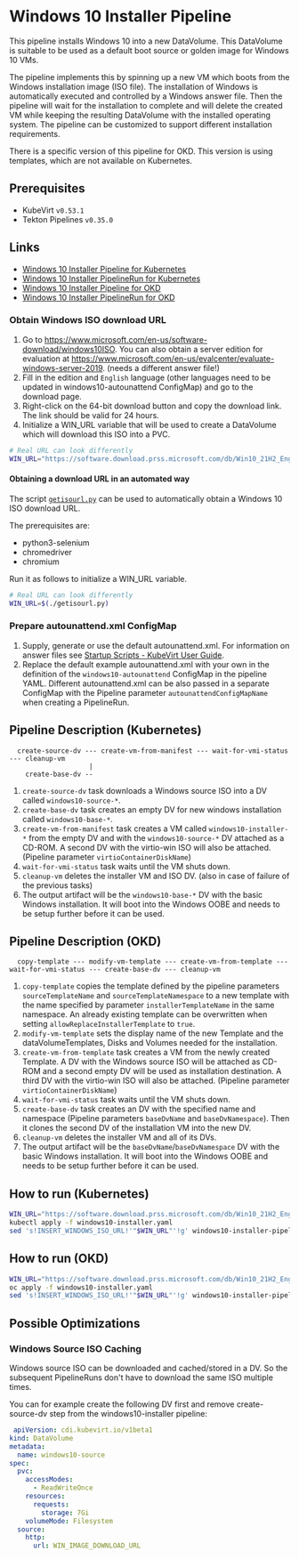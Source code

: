 # Windows 10 Installer Pipeline

This pipeline installs Windows 10 into a new DataVolume. This DataVolume is suitable to be used as a default boot source
or golden image for Windows 10 VMs.

The pipeline implements this by spinning up a new VM which boots from the Windows installation image (ISO file). The
installation of Windows is automatically executed and controlled by a Windows answer file. Then the pipeline will wait
for the installation to complete and will delete the created VM while keeping the resulting DataVolume with the
installed operating system. The pipeline can be customized to support different installation requirements.

There is a specific version of this pipeline for OKD.
This version is using templates, which are not available on Kubernetes.

## Prerequisites

- KubeVirt `v0.53.1`
- Tekton Pipelines `v0.35.0`

## Links

- [Windows 10 Installer Pipeline for Kubernetes](https://github.com/kubevirt/tekton-tasks-operator/blob/main/data/tekton-pipelines/kubernetes/windows10-installer.yaml)
- [Windows 10 Installer PipelineRun for Kubernetes](windows10-installer-pipelinerun-kubernetes.yaml)
- [Windows 10 Installer Pipeline for OKD](https://github.com/kubevirt/tekton-tasks-operator/blob/main/data/tekton-pipelines/okd/windows10-installer.yaml)
- [Windows 10 Installer PipelineRun for OKD](windows10-installer-pipelinerun-okd.yaml)

### Obtain Windows ISO download URL

1. Go to https://www.microsoft.com/en-us/software-download/windows10ISO.
   You can also obtain a server edition for evaluation at https://www.microsoft.com/en-us/evalcenter/evaluate-windows-server-2019. (needs a different answer file!)
2. Fill in the edition and `English` language (other languages need to be updated in windows10-autounattend ConfigMap) and go to the download page.
3. Right-click on the 64-bit download button and copy the download link. The link should be valid for 24 hours.
4. Initialize a WIN_URL variable that will be used to create a DataVolume which will download this ISO into a PVC.

```bash
# Real URL can look differently
WIN_URL="https://software.download.prss.microsoft.com/db/Win10_21H2_English_x64.iso..."
```

#### Obtaining a download URL in an automated way

The script [`getisourl.py`](getisourl.py) can be used to automatically obtain a Windows 10 ISO download URL.

The prerequisites are:

- python3-selenium
- chromedriver
- chromium

Run it as follows to initialize a WIN_URL variable.

```bash
# Real URL can look differently
WIN_URL=$(./getisourl.py)
```

### Prepare autounattend.xml ConfigMap

1. Supply, generate or use the default autounattend.xml.
   For information on answer files see [Startup Scripts - KubeVirt User Guide](https://kubevirt.io/user-guide/virtual_machines/startup_scripts/#sysprep).
2. Replace the default example autounattend.xml with your own in the definition of the `windows10-autounattend` ConfigMap in the pipeline YAML.
   Different autounattend.xml can be also passed in a separate ConfigMap with the Pipeline parameter `autounattendConfigMapName` when creating a PipelineRun.

## Pipeline Description (Kubernetes)

```
  create-source-dv --- create-vm-from-manifest --- wait-for-vmi-status --- cleanup-vm
                    |
    create-base-dv --
```

1. `create-source-dv` task downloads a Windows source ISO into a DV called `windows10-source-*`.
2. `create-base-dv` task creates an empty DV for new windows installation called `windows10-base-*`.
3. `create-vm-from-manifest` task creates a VM called `windows10-installer-*`
   from the empty DV and with the `windows10-source-*` DV attached as a CD-ROM.
   A second DV with the virtio-win ISO will also be attached. (Pipeline parameter `virtioContainerDiskName`)
4. `wait-for-vmi-status` task waits until the VM shuts down.
5. `cleanup-vm` deletes the installer VM and ISO DV. (also in case of failure of the previous tasks)
6. The output artifact will be the `windows10-base-*` DV with the basic Windows installation.
   It will boot into the Windows OOBE and needs to be setup further before it can be used.

## Pipeline Description (OKD)

```
  copy-template --- modify-vm-template --- create-vm-from-template --- wait-for-vmi-status --- create-base-dv --- cleanup-vm
```

1. `copy-template` copies the template defined by the pipeline parameters `sourceTemplateName` and `sourceTemplateNamespace`
    to a new template with the name specified by parameter `installerTemplateName` in the same namespace.
    An already existing template can be overwritten when setting `allowReplaceInstallerTemplate` to `true`.
2. `modify-vm-template` sets the display name of the new Template and the dataVolumeTemplates, Disks and Volumes needed for the installation.
3. `create-vm-from-template` task creates a VM from the newly created Template.
   A DV with the Windows source ISO will be attached as CD-ROM and a second empty DV will be used as installation destination.
   A third DV with the virtio-win ISO will also be attached. (Pipeline parameter `virtioContainerDiskName`)
4. `wait-for-vmi-status` task waits until the VM shuts down.
5. `create-base-dv` task creates an DV with the specified name and namespace (Pipeline parameters `baseDvName` and `baseDvNamespace`).
    Then it clones the second DV of the installation VM into the new DV.
6. `cleanup-vm` deletes the installer VM and all of its DVs.
7. The output artifact will be the `baseDvName`/`baseDvNamespace` DV with the basic Windows installation.
   It will boot into the Windows OOBE and needs to be setup further before it can be used.

## How to run (Kubernetes)

```bash
WIN_URL="https://software.download.prss.microsoft.com/db/Win10_21H2_English_x64.iso..."
kubectl apply -f windows10-installer.yaml
sed 's!INSERT_WINDOWS_ISO_URL!'"$WIN_URL"'!g' windows10-installer-pipelinerun-kubernetes.yaml | kubectl create -f -
```

## How to run (OKD)

```bash
WIN_URL="https://software.download.prss.microsoft.com/db/Win10_21H2_English_x64.iso..."
oc apply -f windows10-installer.yaml
sed 's!INSERT_WINDOWS_ISO_URL!'"$WIN_URL"'!g' windows10-installer-pipelinerun-okd.yaml | oc create -f -
```

## Possible Optimizations

### Windows Source ISO Caching

Windows source ISO can be downloaded and cached/stored in a DV.
So the subsequent PipelineRuns don't have to download the same ISO multiple times.

You can for example create the following DV first and remove create-source-dv step from the windows10-installer pipeline:

```yaml
 apiVersion: cdi.kubevirt.io/v1beta1
kind: DataVolume
metadata:
  name: windows10-source
spec:
  pvc:
    accessModes:
      - ReadWriteOnce
    resources:
      requests:
        storage: 7Gi
    volumeMode: Filesystem
  source:
    http:
      url: WIN_IMAGE_DOWNLOAD_URL
```

